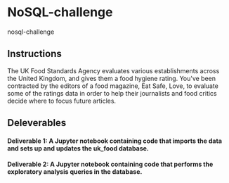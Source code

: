 # NoSQL-challenge
nosql-challenge
## Instructions
The UK Food Standards Agency evaluates various establishments across the United Kingdom, and gives them a food hygiene rating. You've been contracted by the editors of a food magazine, Eat Safe, Love, to evaluate some of the ratings data in order to help their journalists and food critics decide where to focus future articles.
## Deleverables
#### Deliverable 1: A Jupyter notebook containing code that imports the data and sets up and updates the uk_food database.


#### Deliverable 2: A Jupyter notebook containing code that performs the exploratory analysis queries in the database.
